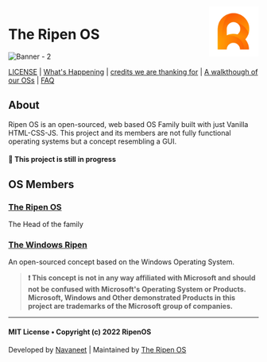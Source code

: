 <img align="right" width="100" height="100" src="Assets/ripenOs.png">

# The Ripen OS 

![Banner - 2](https://user-images.githubusercontent.com/120778877/209421296-1af41921-fb46-4895-8dac-9746d4655e71.png)

 [LICENSE](LICENSE) | [What's Happening](Docs/Changelog.md) | [credits we are thanking for](Docs/Credits.md) | [A walkthough of our OSs](Docs/Gallery.md) | [FAQ](Docs/questions.md)

## About
 Ripen OS is an open-sourced, web based OS Family built with just Vanilla HTML-CSS-JS. This project and its members are not fully functional operating systems but a concept resembling a GUI. 
 #### 🚧 This project is still in progress
 
## OS Members
### [The Ripen OS](https://ripenos.github.io/)
The Head of the family
  
### [The Windows Ripen](https://ripenos.github.io/WinRipen)
An open-sourced concept based on the Windows Operating System.
 > **❗ This concept is not in any way affiliated with Microsoft and should not be confused with Microsoft's Operating System or Products. Microsoft, Windows and Other demonstrated Products in this project are trademarks of the Microsoft group of companies.**

<hr>

#### MIT License • Copyright (c) 2022 RipenOS
Developed by [Navaneet](https://github.com/navaneet239) | Maintained by [The Ripen OS](https://github.com/ripenos)

